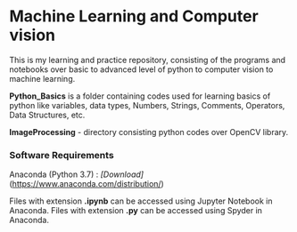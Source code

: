 # Machine Learning and Computer vision 

This is my learning and practice repository, consisting of the programs and notebooks over basic to advanced level of python to computer vision to machine learning.

**Python_Basics** is a folder containing codes used for learning basics of python like variables, data types, Numbers, Strings, Comments, Operators, Data Structures, etc.

**ImageProcessing** - directory consisting python codes over OpenCV library. 

### Software Requirements
Anaconda (Python 3.7) : *[Download]*(https://www.anaconda.com/distribution/)

Files with extension **.ipynb** can be accessed using Jupyter Notebook in Anaconda.
Files with extension **.py** can be accessed using Spyder in Anaconda.